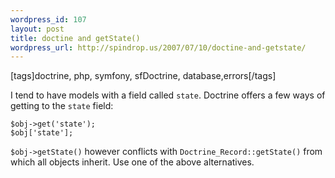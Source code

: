 ```yaml
--- 
wordpress_id: 107
layout: post
title: doctine and getState()
wordpress_url: http://spindrop.us/2007/07/10/doctine-and-getstate/
---
```

[tags]doctrine, php, symfony, sfDoctrine, database,errors[/tags]


I tend to have models with a field called `state`.  Doctrine offers a few ways of getting to the `state` field:

	$obj->get('state');
	$obj['state'];

`$obj->getState()` however conflicts with `Doctrine_Record::getState()` from which all objects inherit.  Use one of the above alternatives.
